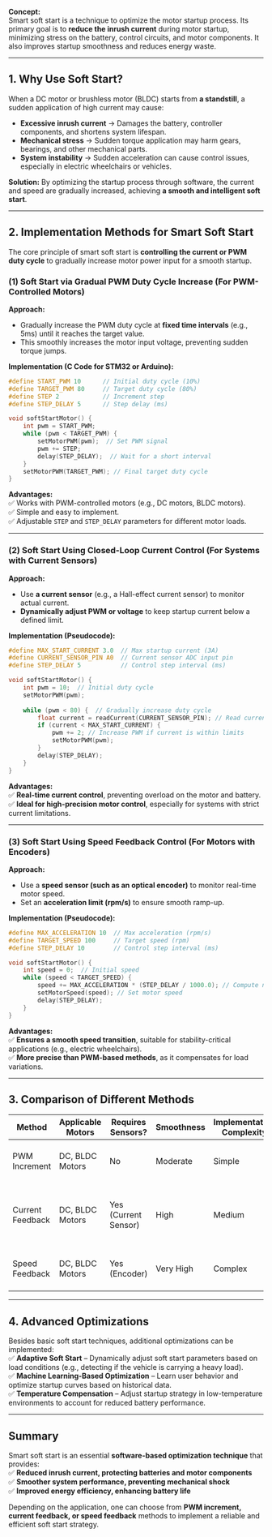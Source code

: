 **Concept:**  
Smart soft start is a technique to optimize the motor startup process. Its primary goal is to **reduce the inrush current** during motor startup, minimizing stress on the battery, control circuits, and motor components. It also improves startup smoothness and reduces energy waste.

---

## **1. Why Use Soft Start?**

When a DC motor or brushless motor (BLDC) starts from **a standstill**, a sudden application of high current may cause:

- **Excessive inrush current** → Damages the battery, controller components, and shortens system lifespan.
- **Mechanical stress** → Sudden torque application may harm gears, bearings, and other mechanical parts.
- **System instability** → Sudden acceleration can cause control issues, especially in electric wheelchairs or vehicles.

**Solution:** By optimizing the startup process through software, the current and speed are gradually increased, achieving **a smooth and intelligent soft start**.

---

## **2. Implementation Methods for Smart Soft Start**

The core principle of smart soft start is **controlling the current or PWM duty cycle** to gradually increase motor power input for a smooth startup.

### **(1) Soft Start via Gradual PWM Duty Cycle Increase** (For PWM-Controlled Motors)

**Approach:**

- Gradually increase the PWM duty cycle at **fixed time intervals** (e.g., 5ms) until it reaches the target value.
- This smoothly increases the motor input voltage, preventing sudden torque jumps.

**Implementation (C Code for STM32 or Arduino):**
```C
#define START_PWM 10      // Initial duty cycle (10%)
#define TARGET_PWM 80     // Target duty cycle (80%)
#define STEP 2            // Increment step
#define STEP_DELAY 5      // Step delay (ms)

void softStartMotor() {
    int pwm = START_PWM;
    while (pwm < TARGET_PWM) {
        setMotorPWM(pwm);  // Set PWM signal
        pwm += STEP;
        delay(STEP_DELAY);  // Wait for a short interval
    }
    setMotorPWM(TARGET_PWM); // Final target duty cycle
}
```
**Advantages:**  
✅ Works with PWM-controlled motors (e.g., DC motors, BLDC motors).  
✅ Simple and easy to implement.  
✅ Adjustable `STEP` and `STEP_DELAY` parameters for different motor loads.

---

### **(2) Soft Start Using Closed-Loop Current Control** (For Systems with Current Sensors)

**Approach:**

- Use **a current sensor** (e.g., a Hall-effect current sensor) to monitor actual current.
- **Dynamically adjust PWM or voltage** to keep startup current below a defined limit.

**Implementation (Pseudocode):**
```C
#define MAX_START_CURRENT 3.0  // Max startup current (3A)
#define CURRENT_SENSOR_PIN A0  // Current sensor ADC input pin
#define STEP_DELAY 5           // Control step interval (ms)

void softStartMotor() {
    int pwm = 10;  // Initial duty cycle
    setMotorPWM(pwm);
    
    while (pwm < 80) {  // Gradually increase duty cycle
        float current = readCurrent(CURRENT_SENSOR_PIN); // Read current value
        if (current < MAX_START_CURRENT) {
            pwm += 2; // Increase PWM if current is within limits
            setMotorPWM(pwm);
        }
        delay(STEP_DELAY);
    }
}

```
**Advantages:**  
✅ **Real-time current control**, preventing overload on the motor and battery.  
✅ **Ideal for high-precision motor control**, especially for systems with strict current limitations.

---

### **(3) Soft Start Using Speed Feedback Control** (For Motors with Encoders)

**Approach:**

- Use a **speed sensor (such as an optical encoder)** to monitor real-time motor speed.
- Set an **acceleration limit (rpm/s)** to ensure smooth ramp-up.

**Implementation (Pseudocode):**
```C
#define MAX_ACCELERATION 10  // Max acceleration (rpm/s)
#define TARGET_SPEED 100     // Target speed (rpm)
#define STEP_DELAY 10        // Control step interval (ms)

void softStartMotor() {
    int speed = 0;  // Initial speed
    while (speed < TARGET_SPEED) {
        speed += MAX_ACCELERATION * (STEP_DELAY / 1000.0); // Compute new speed
        setMotorSpeed(speed); // Set motor speed
        delay(STEP_DELAY);
    }
}

```
**Advantages:**  
✅ **Ensures a smooth speed transition**, suitable for stability-critical applications (e.g., electric wheelchairs).  
✅ **More precise than PWM-based methods**, as it compensates for load variations.

---

## **3. Comparison of Different Methods**

|Method|Applicable Motors|Requires Sensors?|Smoothness|Implementation Complexity|Use Case|
|---|---|---|---|---|---|
|PWM Increment|DC, BLDC Motors|No|Moderate|Simple|General electric vehicles, wheelchairs|
|Current Feedback|DC, BLDC Motors|Yes (Current Sensor)|High|Medium|High-power motors, current-limited applications|
|Speed Feedback|DC, BLDC Motors|Yes (Encoder)|Very High|Complex|High-precision vehicles, robotics|

---

## **4. Advanced Optimizations**

Besides basic soft start techniques, additional optimizations can be implemented:  
✅ **Adaptive Soft Start** – Dynamically adjust soft start parameters based on load conditions (e.g., detecting if the vehicle is carrying a heavy load).  
✅ **Machine Learning-Based Optimization** – Learn user behavior and optimize startup curves based on historical data.  
✅ **Temperature Compensation** – Adjust startup strategy in low-temperature environments to account for reduced battery performance.

---

## **Summary**

Smart soft start is an essential **software-based optimization technique** that provides:  
✅ **Reduced inrush current, protecting batteries and motor components**  
✅ **Smoother system performance, preventing mechanical shock**  
✅ **Improved energy efficiency, enhancing battery life**

Depending on the application, one can choose from **PWM increment, current feedback, or speed feedback** methods to implement a reliable and efficient soft start strategy.
